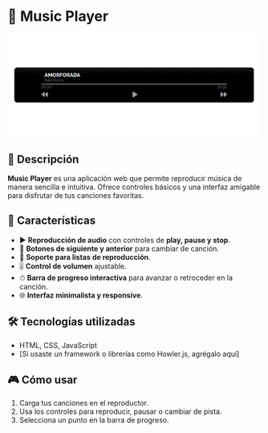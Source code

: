 # 🎵 Music Player  

![Music Player](1.PNG)

## 📌 Descripción  
**Music Player** es una aplicación web que permite reproducir música de manera sencilla e intuitiva. Ofrece controles básicos y una interfaz amigable para disfrutar de tus canciones favoritas.  

## 🚀 Características  
- ▶️ **Reproducción de audio** con controles de **play, pause y stop**.  
- 🔄 **Botones de siguiente y anterior** para cambiar de canción.  
- 📂 **Soporte para listas de reproducción**.  
- 🎚 **Control de volumen** ajustable.  
- ⏱ **Barra de progreso interactiva** para avanzar o retroceder en la canción.  
- 🌐 **Interfaz minimalista y responsive**.  

## 🛠 Tecnologías utilizadas  
- HTML, CSS, JavaScript  
- [Si usaste un framework o librerías como Howler.js, agrégalo aquí]  

## 🎮 Cómo usar  
1. Carga tus canciones en el reproductor.  
2. Usa los controles para reproducir, pausar o cambiar de pista.  
3. Selecciona un punto en la barra de progreso.  

